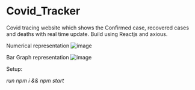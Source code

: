 # Covid_Tracker


Covid tracing website which shows the Confirmed case, recovered cases and deaths with real time update.
Build using Reactjs and axious.

Numerical representation
![image](https://user-images.githubusercontent.com/99359083/171929201-c4ee7008-7f67-4488-bf24-49f7730c1170.png)

Bar Graph representation
![image](https://user-images.githubusercontent.com/99359083/171929268-4f2a3e9f-7a15-487e-ac48-27e41943978f.png)



Setup:

*run npm i && npm start*
